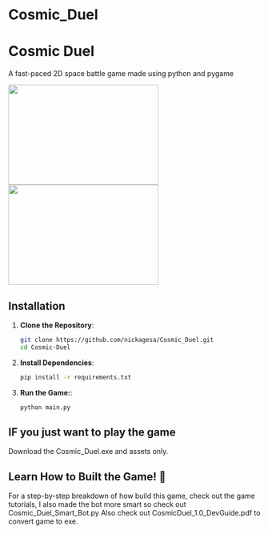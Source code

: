 # Cosmic_Duel
# Cosmic Duel
A fast-paced 2D space battle game made using python and pygame

<img src="https://github.com/user-attachments/assets/aae4be84-e949-479d-8edd-d2a91f5d4057" width="300" height="200" />
<img src="https://github.com/user-attachments/assets/39541426-028c-479e-8d48-74f78b6b1da5" width="300" height="200" />

## Installation

1. **Clone the Repository**:
   ```sh
   git clone https://github.com/nickagesa/Cosmic_Duel.git
   cd Cosmic-Duel

2. **Install Dependencies**:
   ```sh
   pip install -r requirements.txt

3. **Run the Game:**:
   ```sh
   python main.py
## IF you just want to play the game 
Download the Cosmic_Duel.exe and assets only.

## Learn How to Built the Game! 📖
For a step-by-step breakdown of how build this game, check out the game tutorials, I also made the bot more smart so check out Cosmic_Duel_Smart_Bot.py 
Also check out CosmicDuel_1.0_DevGuide.pdf to convert game to exe.
